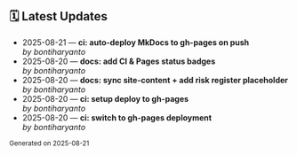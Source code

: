 ## 🗓️ Latest Updates

- 2025-08-21 — **ci: auto-deploy MkDocs to gh-pages on push**  
  _by bontiharyanto_
- 2025-08-20 — **docs: add CI & Pages status badges**  
  _by bontiharyanto_
- 2025-08-20 — **docs: sync site-content + add risk register placeholder**  
  _by bontiharyanto_
- 2025-08-20 — **ci: setup deploy to gh-pages**  
  _by bontiharyanto_
- 2025-08-20 — **ci: switch to gh-pages deployment**  
  _by bontiharyanto_

<sub>Generated on 2025-08-21</sub>
